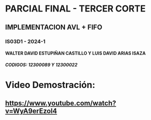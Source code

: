 # PARCIAL FINAL - TERCER CORTE
## IMPLEMENTACION AVL + FIFO
### IS03D1 - 2024-1
#### WALTER DAVID ESTUPIÑAN CASTILLO Y LUIS DAVID ARIAS ISAZA
##### CODIGOS: 12300089 Y 12300022
# Video Demostración: 
## https://www.youtube.com/watch?v=WyA9erEzol4
